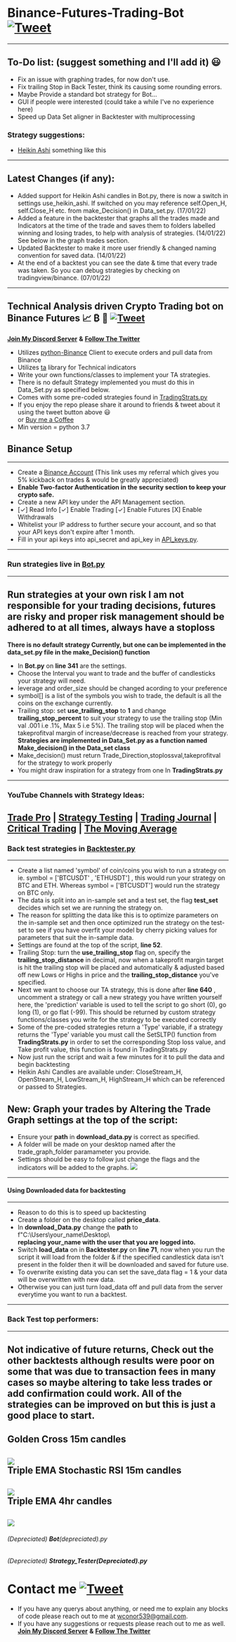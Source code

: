 # Binance-Futures-Trading-Bot [![Tweet](https://img.shields.io/twitter/url/http/shields.io.svg?style=social)](https://twitter.com/intent/tweet?text=Check%20out%20this%20free%20Binance%20Trading%20Bot%20I%20found%20on%20Github%20&url=https://github.com/conor19w/Binance-Futures-Trading-Bot&hashtags=Trading,Bot,Trading_Bot,Cryptocurrency_Trading_Bot,Crypto,Bitcoin,Ethereum,Cryptocurrency,Binance,DOGE,dogecoin)
---
## To-Do list: (suggest something and I'll add it) 😃
* Fix an issue with graphing trades, for now don't use.
* Fix trailing Stop in Back Tester, think its causing some rounding errors.
* Maybe Provide a standard bot strategy for Bot...
* GUI if people were interested (could take a while I've no experience here)
* Speed up Data Set aligner in Backtester with multiprocessing
### Strategy suggestions:
* [Heikin Ashi](https://www.youtube.com/watch?v=g3XV1hjCv_8) something like this
---
## Latest Changes (if any):
* Added support for Heikin Ashi candles in Bot.py, there is now a switch in settings use_heikin_ashi. If switched on you may reference self.Open_H, self.Close_H etc. from make_Decision() in Data_set.py. (17/01/22)
* Added a feature in the backtester that graphs all the trades made and Indicators at the time of the trade and saves them to folders labelled winning and losing trades, to help with analysis of strategies. (14/01/22) See below in the graph trades section.
* Updated Backtester to make it more user friendly & changed naming convention for saved data. (14/01/22)
* At the end of a backtest you can see the date & time that every trade was taken. So you can debug strategies by checking on tradingview/binance. (07/01/22)
---
## Technical Analysis driven Crypto Trading bot on Binance Futures 📈 ₿ 🚀 [![Tweet](https://img.shields.io/twitter/url/http/shields.io.svg?style=social)](https://twitter.com/intent/tweet?text=Check%20out%20this%20free%20Binance%20Trading%20Bot%20I%20found%20on%20Github%20&url=https://github.com/conor19w/Binance-Futures-Trading-Bot&hashtags=Trading,Bot,Trading_Bot,Cryptocurrency_Trading_Bot,Crypto,Bitcoin,Ethereum,Cryptocurrency,Binance,DOGE,dogecoin)
[__Join My Discord Server__](https://discord.gg/jBu6thyP66) __&__ [__Follow The Twitter__](https://twitter.com/futures_bot)
* Utilizes [python-Binance](https://python-binance.readthedocs.io/en/latest/) Client to execute orders and pull data from Binance
* Utilizes [ta](https://technical-analysis-library-in-python.readthedocs.io/en/latest/) library for Technical indicators
* Write your own functions/classes to implement your TA strategies.
* There is no default Strategy implemented you must do this in Data_Set.py as specified below.
* Comes with some pre-coded strategies found in [TradingStrats.py](https://github.com/conor19w/Binance-Futures-Trading-Bot/blob/main/TradingStrats.py)
* If you enjoy the repo please share it around to friends & tweet about it using the tweet button above 😃   
or [Buy me a Coffee](https://www.buymeacoffee.com/conor19w)
* Min version = python 3.7 
## Binance Setup
---
* Create a [Binance Account](https://accounts.binance.com/en/register?ref=BKR8BMMP) (This link uses my referral which gives you 5% kickback on trades & would be greatly appreciated)
* __Enable Two-factor Authentication in the security section to keep your crypto safe.__
* Create a new API key under the API Management section.
*  [✓] Read Info [✓] Enable Trading [✓] Enable Futures [X] Enable Withdrawals
* Whitelist your IP address to further secure your account, and so that your API keys don't expire after 1 month.
* Fill in your api keys into api_secret and api_key in [API_keys.py](https://github.com/conor19w/Binance-Futures-Trading-Bot/blob/main/API_keys.py).
---
### Run strategies live in [Bot.py](https://github.com/conor19w/Binance-Futures-Trading-Bot/blob/main/Bot.py)
---
__Run strategies at your own risk I am not responsible for your trading decisions, futures are risky and proper risk management should be adhered to at all times, always have a stoploss__
---
__There is no default strategy Currently, but one can be implemented in the data_set.py file in the make_Decision() function__
* In __Bot.py__ on __line 341__ are the settings.
* Choose the Interval you want to trade and the buffer of candlesticks your strategy will need.
* leverage and order_size should be changed acording to your preference
* symbol[] is a list of the symbols you wish to trade, the default is all the coins on the exchange currently.
* Trailing stop: set __use_trailing_stop__ to __1__ and change __trailing_stop_percent__ to suit your strategy to use the trailing stop (Min val .001 i.e .1%, Max 5 i.e 5%). The trailing stop will be placed when the takeprofitval margin of increase/decrease is reached from your strategy.  
__Strategies are implemented in Data_Set.py as a function named Make_decision() in the Data_set class__
* Make_decision() must return Trade_Direction,stoplossval,takeprofitval for the strategy to work properly
* You might draw inspiration for a strategy from one In __TradingStrats.py__
---
### YouTube Channels with Strategy Ideas:
[__Trade Pro__](https://www.youtube.com/channel/UCrXjzUN6EtlyhaaAerbPfkQ) | [__Strategy Testing__](https://www.youtube.com/c/TradingStrategyTesting) | [__Trading Journal__](https://www.youtube.com/c/TradingJournal1) | [__Critical Trading__](https://www.youtube.com/c/CriticalTrading) | [__The Moving Average__](https://www.youtube.com/channel/UCYFQzaZyTUzY-Tiytyv3HhA)  
---
### Back test strategies in [Backtester.py](https://github.com/conor19w/Binance-Futures-Trading-Bot/blob/main/Backtester.py)
---
* Create a list named 'symbol' of coin/coins you wish to run a strategy on ie. symbol = ['BTCUSDT' , 'ETHUSDT'] , this would run your strategy on BTC and ETH.
Whereas symbol = ['BTCUSDT'] would run the strategy on BTC only.
* The data is split into an in-sample set and a test set, the flag __test_set__ decides which set we are running the strategy on.
* The reason for splitting the data like this is to optimize parameters on the in-sample set and then once optimized run the strategy on the test-set to see if you have overfit your model by cherry picking values for parameters that suit the in-sample data.
* Settings are found at the top of the script, __line 52__.
* Trailing Stop: turn the __use_trailing_stop__ flag on, specify the __trailing_stop_distance__ in decimal, now when a takeprofit margin target is hit the trailing stop will be placed and automatically & adjusted based off new Lows or Highs in price and the __trailing_stop_distance__ you've specified.
* Next we want to choose our TA strategy, this is done after __line 640__ , uncomment a strategy or call a new strategy you have written yourself here, the 'prediction' variable is used to tell the script to go short (0), go long (1), or go flat (-99). This should be returned by custom strategy functions/classes you write for the strategy to be executed correctly
* Some of the pre-coded strategies return a 'Type' variable, if a strategy returns the 'Type' variable you must call the SetSLTP() function from __TradingStrats.py__ in order to set the corresponding Stop loss value, and Take profit value, this function is found in TradingStrats.py
* Now just run the script and wait a few minutes for it to pull the data and begin backtesting
* Heikin Ashi Candles are available under: CloseStream_H, OpenStream_H, LowStream_H, HighStream_H which can be referenced or passed to Strategies.
## __New:__ Graph your trades by Altering the Trade Graph settings at the top of the script:  
* Ensure your __path__ in __download_data.py__ is correct as specified.
* A folder will be made on your desktop named after the trade_graph_folder paramameter you provide.
* Settings should be easy to follow just change the flags and the indicators will be added to the graphs.
![](https://github.com/conor19w/Binance-Futures-Trading-Bot/blob/main/losing%20trades/ALICEUSDT_16.png) 
---
#### Using Downloaded data for backtesting
---
* Reason to do this is to speed up backtesting 
* Create a folder on the desktop called __price_data__.
*  In __download_Data.py__ change the __path__ to f"C:\\Users\\your_name\\Desktop\\  
__replacing your_name with the user that you are logged into.__
* Switch __load_data__ on in __Backtester.py__ on __line 71__, now when you run the script it will load from the folder & if the specified candlestick data isn't present in the folder then it will be downloaded and saved for future use.  
* To overwrite existing data you can set the save_data flag = 1 & your data will be overwritten with new data.
* Otherwise you can just turn load_data off and pull data from the server everytime you want to run a backtest.
---

### __Back Test top performers:__
---
__Not indicative of future returns, Check out the other backtests although results were poor on some that was due to transaction fees in many cases so maybe altering to take less trades or add confirmation could work. All of the strategies can be improved on but this is just a good place to start.__  
---
__Golden Cross 15m candles__  
---
![](https://github.com/conor19w/Binance-Futures-Trading-Bot/blob/main/Backtest%20results%20of%202%20month%20period/goldenCross/15m%20candles%202%20months%20ago.png)  
__Triple EMA Stochastic RSI 15m candles__
---
![](https://github.com/conor19w/Binance-Futures-Trading-Bot/blob/main/Backtest%20results%20of%202%20month%20period/tripleEMAStochasticRSIATR/15m%20candles%202%20months%20ago.png)  
__Triple EMA 4hr candles__
---
![](https://github.com/conor19w/Binance-Futures-Trading-Bot/blob/main/Backtest%20results%20of%202%20month%20period/tripleEMA/4hr%20candles%202%20months%20ago.png)
---

###### (Depreciated) __Bot__(depreciated).py
###### (Depreciated) __Strategy_Tester(Depreciated).py__
# Contact me [![Tweet](https://img.shields.io/twitter/url/http/shields.io.svg?style=social)](https://twitter.com/intent/tweet?text=Check%20out%20this%20free%20Binance%20Trading%20Bot%20I%20found%20on%20Github%20&url=https://github.com/conor19w/Binance-Futures-Trading-Bot&hashtags=Trading,Bot,Trading_Bot,Cryptocurrency_Trading_Bot,Crypto,Bitcoin,Ethereum,Cryptocurrency,Binance,DOGE,dogecoin)
* If you have any querys about anything, or need me to explain any blocks of code please reach out to me at wconor539@gmail.com.
* If you have any suggestions or requests please reach out to me as well.  
[__Join My Discord Server__](https://discord.gg/jBu6thyP66) __&__ [__Follow The Twitter__](https://twitter.com/futures_bot)
